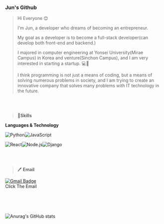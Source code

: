 ### Jun's Github

> Hi Everyone 😊
> 
> I'm Jun, a developer who dreams of becoming an entrepreneur.
> 
> My goal as a developer is to become a full-stack developer(can develop both front-end and backend.) 
> 
> I majored in computer engineering at Yonsei University(Mirae Campus) in Korea and venture(Sinchon Campus), and I am very interested in starting a startup. 💻🦶
>
> I think programming is not just a means of coding, but a means of solving numerous problems in society, and I am trying to create an innovative company that solves many problems with IT technology in the future.

<br/>
<br/>

> 💪**Skills**
> 
**Languages & Technology**

<img alt="Python" src ="https://img.shields.io/badge/Python-3776AB.svg?&style=for-the-badge&logo=Python&logoColor=white"/><img alt="JavaScript" src ="https://img.shields.io/badge/JavaScript-F7DF1E.svg?&style=for-the-badge&logo=JavaScript&logoColor=white"/>

<img alt="React" src ="https://img.shields.io/badge/React-61DAFB.svg?&style=for-the-badge&logo=React&logoColor=white"/><img alt="Node.js" src ="https://img.shields.io/badge/Node.js-339933.svg?&style=for-the-badge&logo=Node.js&logoColor=white"/><img alt="Django" src ="https://img.shields.io/badge/Django-092E20.svg?&style=for-the-badge&logo=Django&logoColor=white"/>

<br/>
<br/>

> 🖊 **Email**

[![Gmail Badge](https://img.shields.io/badge/Gmail-d14836?style=flat-square&logo=Gmail&logoColor=white&link=mailto:snugyun01@gmail.com)](mailto:llovejune@yonsei.ac.kr)
<br>Click The Email

<br/>
<br/>
<br/>


![Anurag's GitHub stats](https://github-readme-stats.vercel.app/api?username=DevelopJun&theme=dark&show_icons=true)
